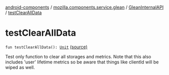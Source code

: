 [android-components](../../index.md) / [mozilla.components.service.glean](../index.md) / [GleanInternalAPI](index.md) / [testClearAllData](./test-clear-all-data.md)

# testClearAllData

`fun testClearAllData(): `[`Unit`](https://kotlinlang.org/api/latest/jvm/stdlib/kotlin/-unit/index.html) [(source)](https://github.com/mozilla-mobile/android-components/blob/master/components/service/glean/src/main/java/mozilla/components/service/glean/Glean.kt#L293)

Test only function to clear all storages and metrics.  Note that this also includes 'user'
lifetime metrics so be aware that things like clientId will be wiped as well.

